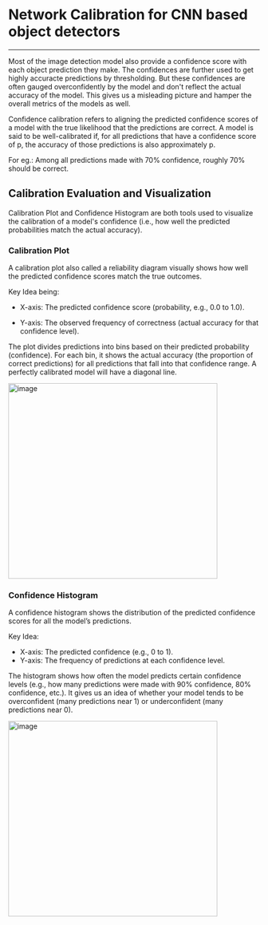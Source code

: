 # Network Calibration for CNN based object detectors
---

Most of the image detection model also provide a confidence score with each object prediction they make. The confidences are further used to get highly accuracte predictions by thresholding. But these confidences are often gauged overconfidently by the model and don't reflect the actual accuracy of the model. This gives us a misleading picture and hamper the overall metrics of the models as well. 

Confidence calibration refers to aligning the predicted confidence scores of a model with the true likelihood that the predictions are correct. A model is said to be well-calibrated if, for all predictions that have a confidence score of p, the accuracy of those predictions is also approximately p. 

For eg.: Among all predictions made with 70% confidence, roughly 70% should be correct.

## Calibration Evaluation and Visualization

Calibration Plot and Confidence Histogram are both tools used to visualize the calibration of a model's confidence (i.e., how well the predicted probabilities match the actual accuracy).

### Calibration Plot

A calibration plot also called a reliability diagram visually shows how well the predicted confidence scores match the true outcomes.

Key Idea being:
- X-axis: The predicted confidence score (probability, e.g., 0.0 to 1.0).

- Y-axis: The observed frequency of correctness (actual accuracy for that confidence level).

The plot divides predictions into bins based on their predicted probability (confidence). For each bin, it shows the actual accuracy (the proportion of correct predictions) for all predictions that fall into that confidence range. A perfectly calibrated model will have a diagonal line.

<img width="419" height="392" alt="image" src="https://github.com/user-attachments/assets/f3c4c9bf-fbf3-4a31-8fa2-db8e3da369e9" />


### Confidence Histogram

A confidence histogram shows the distribution of the predicted confidence scores for all the model’s predictions.

Key Idea:
- X-axis: The predicted confidence (e.g., 0 to 1).
- Y-axis: The frequency of predictions at each confidence level.

The histogram shows how often the model predicts certain confidence levels (e.g., how many predictions were made with 90% confidence, 80% confidence, etc.). It gives us an idea of whether your model tends to be overconfident (many predictions near 1) or underconfident (many predictions near 0).

<img width="419" height="392" alt="image" src="https://github.com/user-attachments/assets/f06cf165-a48f-47d2-9e10-981f20141166" />
